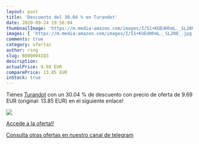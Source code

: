 ```yaml
---
layout: post
title: 'Descuento del 30.04 % en Turandot'
date: 2020-09-24 19:56:04
thumbnailImage: 'https://m.media-amazon.com/images/I/51+KUEdHhmL._SL200_.jpg'
images: [ 'https://m.media-amazon.com/images/I/51+KUEdHhmL._SL200_.jpg' ]
comments: true
category: ofertas
author: ring
slug: B0000041Q3
description:
actualPrice: 9.69 EUR
comparePrice: 13.85 EUR
inStock: true
---
```


Tienes [Turandot](https://www.amazon.com/dp/B0000041Q3/?tag=redken08-20) con un 30.04 % de descuento con precio de oferta de 9.69 EUR (original: 13.85 EUR) en el siguiente enlace!

[![](https://m.media-amazon.com/images/I/51+KUEdHhmL._SL200_.jpg)](https://www.amazon.com/dp/B0000041Q3/?tag=redken08-20)

[Accede a la oferta!!](https://www.amazon.com/dp/B0000041Q3/?tag=redken08-20)

[Consulta otras ofertas en nuestro canal de telegram](https://t.me/s/ofertas25)
